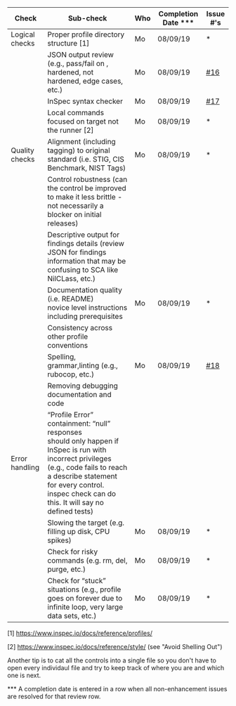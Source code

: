 | Check          | Sub-check                                                                         | Who | Completion Date *** | Issue #'s |
|----------------|-----------------------------------------------------------------------------------|-----|-----------------|-----------|
|Logical checks| Proper profile directory structure	[1]						|Mo|08/09/19|*|
| |JSON output review (e.g., pass/fail on ,<br>hardened, not hardened, edge cases, etc.)|Mo|08/09/19|[#16](https://github.com/mitre/canonical-ubuntu-16.04-lts-stig-baseline/issues/16)|
| |InSpec syntax checker| Mo|08/09/19|[#17](https://github.com/mitre/canonical-ubuntu-16.04-lts-stig-baseline/issues/17)|
| |Local commands focused on target not the runner [2]| Mo|08/09/19|*|
|Quality checks|Alignment (including tagging) to original<br> standard (i.e. STIG, CIS Benchmark, NIST Tags)| Mo|08/09/19|*|
| |Control robustness (can the control be improved to make it less brittle - not necessarily a blocker on initial releases)| |||
| |Descriptive output for findings details (review JSON for findings information that may be confusing to SCA like NilCLass, etc.)| |||
| |Documentation quality (i.e. README)<br> novice level instructions including prerequisites| Mo|08/09/19|*|
| |Consistency across other profile conventions | |||
| |Spelling, grammar,linting (e.g., rubocop, etc.)| Mo|08/09/19|[#18](https://github.com/mitre/canonical-ubuntu-16.04-lts-stig-baseline/issues/18)|
| |Removing debugging documentation and code| |||
| Error handling |“Profile Error” containment: “null” responses <br>should only happen if InSpec is run with incorrect privileges (e.g., code fails to reach a describe statement for every control. inspec check can do this. It will say no defined tests)| |||
| |Slowing the target (e.g. filling up disk, CPU spikes)| Mo|08/09/19|*|
| |Check for risky commands (e.g. rm, del, purge, etc.)| Mo|08/09/19|*|
| |Check for “stuck” situations (e.g., profile goes on forever due to infinite loop, very large data sets, etc.)| Mo|08/09/19|*|


[1] https://www.inspec.io/docs/reference/profiles/

[2] https://www.inspec.io/docs/reference/style/ (see "Avoid Shelling Out")

Another tip is to cat all the controls into a single file so you don't have to open every individaul file and try to keep track of where you are and which one is next.

*** A completion date is entered in a row when all non-enhancement issues are resolved for that review row.
